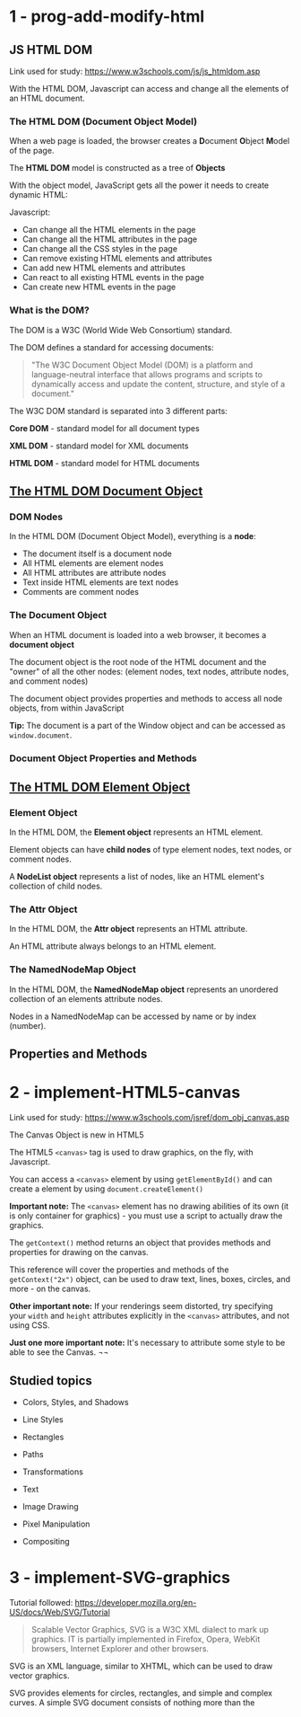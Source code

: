 # 1 - prog-add-modify-html

## JS HTML DOM 
Link used for study: https://www.w3schools.com/js/js_htmldom.asp

With the HTML DOM, Javascript can access and change all the elements of an HTML document.

### The HTML DOM (Document Object Model)

When a web page is loaded, the browser creates a **D**ocument **O**bject **M**odel of the page.

The **HTML DOM** model is constructed as a tree of **Objects**

With the object model, JavaScript gets all the power it needs to create dynamic HTML:

Javascript:
* Can change all the HTML elements in the page
* Can change all the HTML attributes in the page
* Can change all the CSS styles in the page
* Can remove existing HTML elements and attributes
* Can add new HTML elements and attributes
* Can react to all existing HTML events in the page
* Can create new HTML events in the page

### What is the DOM?

The DOM is a W3C (World Wide Web Consortium) standard.

The DOM defines a standard for accessing documents:

> "The W3C Document Object Model (DOM) is a platform and language-neutral interface that allows programs and scripts to dynamically access and update the content, structure, and style of a document."

The W3C DOM standard is separated into 3 different parts:

**Core DOM** - standard model for all document types

**XML DOM** - standard model for XML documents

**HTML DOM** - standard model for HTML documents

## [The HTML DOM Document Object](https://www.w3schools.com/jsref/dom_obj_document.asp)

### DOM Nodes

In the HTML DOM (Document Object Model), everything is a **node**:

* The document itself is a document node
* All HTML elements are element nodes
* All HTML attributes are attribute nodes
* Text inside HTML elements are text nodes
* Comments are comment nodes

### The Document Object

When an HTML document is loaded into a web browser, it becomes a **document object**

The document object is the root node of the HTML document and the "owner" of all the other nodes: (element nodes, text nodes, attribute nodes, and comment nodes)

The document object provides properties and methods to access all node objects, from within JavaScript

**Tip:** The document is a part of the Window object and can be accessed as ```window.document```.

### Document Object Properties and Methods

## [The HTML DOM Element Object](https://www.w3schools.com/jsref/dom_obj_all.asp)

### Element Object

In the HTML DOM, the **Element object** represents an HTML element.

Element objects can have **child nodes** of type element nodes, text nodes, or comment nodes.

A **NodeList object** represents a list of nodes, like an HTML element's collection of child nodes.

### The Attr Object

In the HTML DOM, the **Attr object** represents an HTML attribute.

An HTML attribute always belongs to an HTML element.

### The NamedNodeMap Object

In the HTML DOM, the **NamedNodeMap object** represents an unordered collection of an elements attribute nodes.

Nodes in a NamedNodeMap can be accessed by name or by index (number).

## Properties and Methods

# 2 - implement-HTML5-canvas
Link used for study: https://www.w3schools.com/jsref/dom_obj_canvas.asp

The Canvas Object is new in HTML5

The HTML5 ```<canvas>``` tag is used to draw graphics, on the fly, with Javascript.

You can access a ```<canvas>``` element by using ```getElementById()``` and can create a element by using ```document.createElement()``` 

**Important note:** The ```<canvas>``` element has no drawing abilities of its own (it is only container for graphics) - you must use a script to actually draw the graphics.

The ```getContext()``` method returns an object that provides methods and properties for drawing on the canvas.

This reference will cover the properties and methods of the ```getContext("2x")``` object, can be used to draw text, lines, boxes, circles, and more - on the canvas.

**Other important note:** If your renderings seem distorted, try specifying your ```width``` and ```height``` attributes explicitly in the ```<canvas>``` attributes, and not using CSS.

**Just one more important note:** It's necessary to attribute some style to be able to see the Canvas. ¬¬

## Studied topics

* Colors, Styles, and Shadows

* Line Styles

* Rectangles

* Paths

* Transformations

* Text

* Image Drawing

* Pixel Manipulation

* Compositing

# 3 - implement-SVG-graphics
Tutorial followed: https://developer.mozilla.org/en-US/docs/Web/SVG/Tutorial

> Scalable Vector Graphics, SVG is a W3C XML dialect to mark up graphics. IT is partially implemented in Firefox, Opera, WebKit browsers, Internet Explorer and other browsers.

SVG is an XML language, similar to XHTML, which can be used to draw vector graphics.

SVG provides elements for circles, rectangles, and simple and complex curves. A simple SVG document consists of nothing more than the <svg> root element and several basic shapes that build a graphic together. In addition there is the <g> element, which is used to group several basic shapes together.

